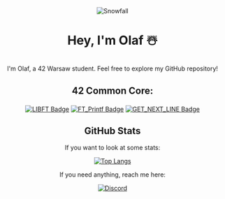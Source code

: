 <div align="center">
  <img src="https://github.com/0h-laugh/assets/raw/main/pure-css-snow-animation.gif" alt="Snowfall">
</div>
<div align="center">
  
# <p align="center">Hey, I'm Olaf ☃️</p>

<p align="center">I'm Olaf, a 42 Warsaw student. Feel free to explore my GitHub repository!</p>

## <p align="center">42 Common Core:</p>

[![LIBFT Badge](https://github.com/0h-laugh/assets/blob/main/LIBFT.png)](https://github.com/0h-laugh/Core/tree/main/libft)
[![FT_Printf Badge](https://github.com/0h-laugh/assets/blob/main/LIBFT%20(1).png)](https://github.com/0h-laugh/Core/tree/main/ft_printf)
[![GET_NEXT_LINE Badge](https://github.com/0h-laugh/assets/blob/main/LIBFT%20(2).png)](https://github.com/0h-laugh/Core/tree/main/get_next_line)


</div>
<div align="center">
  
## GitHub Stats

<p align="center">If you want to look at some stats:</p>
  
[![Top Langs](https://github-readme-stats.vercel.app/api/top-langs/?username=0h-laugh&layout=compact)](https://github.com/0h-laugh)

If you need anything, reach me here:

[![Discord](https://img.shields.io/badge/Discord-YourUsername%23448869551476572180-9cf)](https://discordapp.com/users/448869551476572180)
</div>
